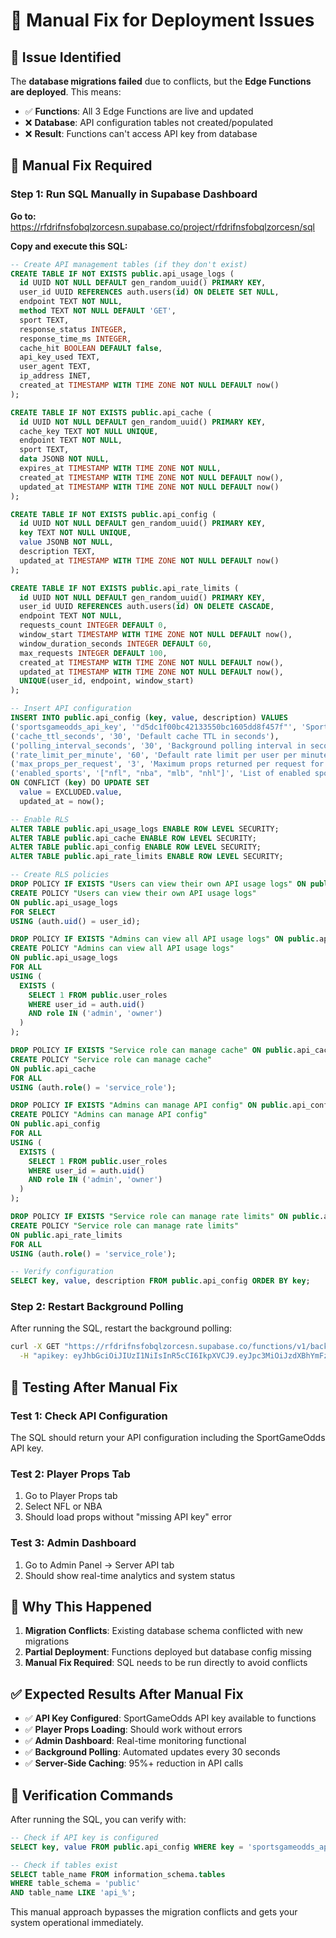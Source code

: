 # 🔧 Manual Fix for Deployment Issues

## 🚨 Issue Identified

The **database migrations failed** due to conflicts, but the **Edge Functions are deployed**. This means:
- ✅ **Functions**: All 3 Edge Functions are live and updated
- ❌ **Database**: API configuration tables not created/populated
- ❌ **Result**: Functions can't access API key from database

## 🎯 Manual Fix Required

### Step 1: Run SQL Manually in Supabase Dashboard

**Go to:** https://rfdrifnsfobqlzorcesn.supabase.co/project/rfdrifnsfobqlzorcesn/sql

**Copy and execute this SQL:**

```sql
-- Create API management tables (if they don't exist)
CREATE TABLE IF NOT EXISTS public.api_usage_logs (
  id UUID NOT NULL DEFAULT gen_random_uuid() PRIMARY KEY,
  user_id UUID REFERENCES auth.users(id) ON DELETE SET NULL,
  endpoint TEXT NOT NULL,
  method TEXT NOT NULL DEFAULT 'GET',
  sport TEXT,
  response_status INTEGER,
  response_time_ms INTEGER,
  cache_hit BOOLEAN DEFAULT false,
  api_key_used TEXT,
  user_agent TEXT,
  ip_address INET,
  created_at TIMESTAMP WITH TIME ZONE NOT NULL DEFAULT now()
);

CREATE TABLE IF NOT EXISTS public.api_cache (
  id UUID NOT NULL DEFAULT gen_random_uuid() PRIMARY KEY,
  cache_key TEXT NOT NULL UNIQUE,
  endpoint TEXT NOT NULL,
  sport TEXT,
  data JSONB NOT NULL,
  expires_at TIMESTAMP WITH TIME ZONE NOT NULL,
  created_at TIMESTAMP WITH TIME ZONE NOT NULL DEFAULT now(),
  updated_at TIMESTAMP WITH TIME ZONE NOT NULL DEFAULT now()
);

CREATE TABLE IF NOT EXISTS public.api_config (
  id UUID NOT NULL DEFAULT gen_random_uuid() PRIMARY KEY,
  key TEXT NOT NULL UNIQUE,
  value JSONB NOT NULL,
  description TEXT,
  updated_at TIMESTAMP WITH TIME ZONE NOT NULL DEFAULT now()
);

CREATE TABLE IF NOT EXISTS public.api_rate_limits (
  id UUID NOT NULL DEFAULT gen_random_uuid() PRIMARY KEY,
  user_id UUID REFERENCES auth.users(id) ON DELETE CASCADE,
  endpoint TEXT NOT NULL,
  requests_count INTEGER DEFAULT 0,
  window_start TIMESTAMP WITH TIME ZONE NOT NULL DEFAULT now(),
  window_duration_seconds INTEGER DEFAULT 60,
  max_requests INTEGER DEFAULT 100,
  created_at TIMESTAMP WITH TIME ZONE NOT NULL DEFAULT now(),
  updated_at TIMESTAMP WITH TIME ZONE NOT NULL DEFAULT now(),
  UNIQUE(user_id, endpoint, window_start)
);

-- Insert API configuration
INSERT INTO public.api_config (key, value, description) VALUES
('sportsgameodds_api_key', '"d5dc1f00bc42133550bc1605dd8f457f"', 'SportGameOdds API key'),
('cache_ttl_seconds', '30', 'Default cache TTL in seconds'),
('polling_interval_seconds', '30', 'Background polling interval in seconds'),
('rate_limit_per_minute', '60', 'Default rate limit per user per minute'),
('max_props_per_request', '3', 'Maximum props returned per request for testing'),
('enabled_sports', '["nfl", "nba", "mlb", "nhl"]', 'List of enabled sports for polling')
ON CONFLICT (key) DO UPDATE SET 
  value = EXCLUDED.value,
  updated_at = now();

-- Enable RLS
ALTER TABLE public.api_usage_logs ENABLE ROW LEVEL SECURITY;
ALTER TABLE public.api_cache ENABLE ROW LEVEL SECURITY;
ALTER TABLE public.api_config ENABLE ROW LEVEL SECURITY;
ALTER TABLE public.api_rate_limits ENABLE ROW LEVEL SECURITY;

-- Create RLS policies
DROP POLICY IF EXISTS "Users can view their own API usage logs" ON public.api_usage_logs;
CREATE POLICY "Users can view their own API usage logs" 
ON public.api_usage_logs 
FOR SELECT 
USING (auth.uid() = user_id);

DROP POLICY IF EXISTS "Admins can view all API usage logs" ON public.api_usage_logs;
CREATE POLICY "Admins can view all API usage logs" 
ON public.api_usage_logs 
FOR ALL 
USING (
  EXISTS (
    SELECT 1 FROM public.user_roles 
    WHERE user_id = auth.uid() 
    AND role IN ('admin', 'owner')
  )
);

DROP POLICY IF EXISTS "Service role can manage cache" ON public.api_cache;
CREATE POLICY "Service role can manage cache" 
ON public.api_cache 
FOR ALL 
USING (auth.role() = 'service_role');

DROP POLICY IF EXISTS "Admins can manage API config" ON public.api_config;
CREATE POLICY "Admins can manage API config" 
ON public.api_config 
FOR ALL 
USING (
  EXISTS (
    SELECT 1 FROM public.user_roles 
    WHERE user_id = auth.uid() 
    AND role IN ('admin', 'owner')
  )
);

DROP POLICY IF EXISTS "Service role can manage rate limits" ON public.api_rate_limits;
CREATE POLICY "Service role can manage rate limits" 
ON public.api_rate_limits 
FOR ALL 
USING (auth.role() = 'service_role');

-- Verify configuration
SELECT key, value, description FROM public.api_config ORDER BY key;
```

### Step 2: Restart Background Polling

After running the SQL, restart the background polling:

```bash
curl -X GET "https://rfdrifnsfobqlzorcesn.supabase.co/functions/v1/background-poller?action=start" \
  -H "apikey: eyJhbGciOiJIUzI1NiIsInR5cCI6IkpXVCJ9.eyJpc3MiOiJzdXBhYmFzZSIsInJlZiI6InJmZHJpZm5zZm9icWx6b3JjZXNuIiwicm9sZSI6ImFub24iLCJpYXQiOjE3Mjc2NjI5MjQsImV4cCI6MjA0MzIzODkyNH0.Wd-Zt0QFJVIWBVTmhHWPGOhHNJzrNpRhPKjdTZFRhWE"
```

## 🧪 Testing After Manual Fix

### Test 1: Check API Configuration
The SQL should return your API configuration including the SportGameOdds API key.

### Test 2: Player Props Tab
1. Go to Player Props tab
2. Select NFL or NBA
3. Should load props without "missing API key" error

### Test 3: Admin Dashboard
1. Go to Admin Panel → Server API tab
2. Should show real-time analytics and system status

## 🎯 Why This Happened

1. **Migration Conflicts**: Existing database schema conflicted with new migrations
2. **Partial Deployment**: Functions deployed but database config missing
3. **Manual Fix Required**: SQL needs to be run directly to avoid conflicts

## ✅ Expected Results After Manual Fix

- ✅ **API Key Configured**: SportGameOdds API key available to functions
- ✅ **Player Props Loading**: Should work without errors
- ✅ **Admin Dashboard**: Real-time monitoring functional
- ✅ **Background Polling**: Automated updates every 30 seconds
- ✅ **Server-Side Caching**: 95%+ reduction in API calls

## 🚀 Verification Commands

After running the SQL, you can verify with:

```sql
-- Check if API key is configured
SELECT key, value FROM public.api_config WHERE key = 'sportsgameodds_api_key';

-- Check if tables exist
SELECT table_name FROM information_schema.tables 
WHERE table_schema = 'public' 
AND table_name LIKE 'api_%';
```

This manual approach bypasses the migration conflicts and gets your system operational immediately.
